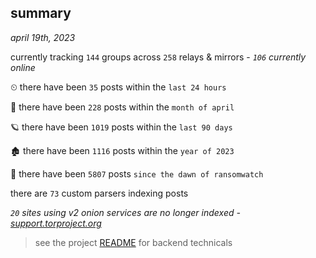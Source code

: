 
## summary
_april 19th, 2023_

currently tracking `144` groups across `258` relays & mirrors - _`106` currently online_

⏲ there have been `35` posts within the `last 24 hours`

🦈 there have been `228` posts within the `month of april`

🪐 there have been `1019` posts within the `last 90 days`

🏚 there have been `1116` posts within the `year of 2023`

🦕 there have been `5807` posts `since the dawn of ransomwatch`

there are `73` custom parsers indexing posts

_`20` sites using v2 onion services are no longer indexed - [support.torproject.org](https://support.torproject.org/onionservices/v2-deprecation/)_

> see the project [README](https://github.com/joshhighet/ransomwatch#ransomwatch--) for backend technicals
